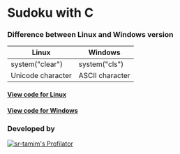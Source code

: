 # Sudoku with C

### Difference between Linux and Windows version
| Linux | Windows |
| ----- | ------- |
| system("clear") | system("cls") |
| Unicode character | ASCII character |

#### [View code for Linux](sudoku-linux.c)
#### [View code for Windows](sudoku-win.c)

### Developed by
[![sr-tamim's Profilator](https://profilator.deno.dev/sr-tamim?v=1.0.0.alpha.4)](https://github.com/sr-tamim)
